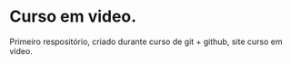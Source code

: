 # Curso em video.
 Primeiro respositório, criado durante curso de git + github, site curso em vídeo.
